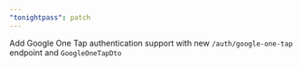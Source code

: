 ```yaml
---
"tonightpass": patch
---
```


Add Google One Tap authentication support with new `/auth/google-one-tap` endpoint and `GoogleOneTapDto`

